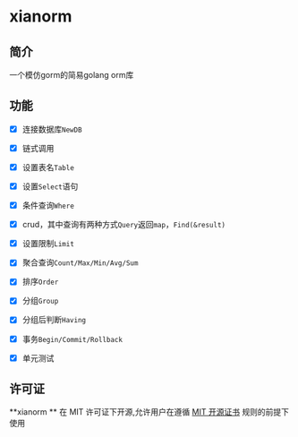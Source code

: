 # xianorm

## 简介

一个模仿gorm的简易golang orm库

## 功能

- [x] 连接数据库`NewDB`
- [x] 链式调用
- [x] 设置表名`Table`

- [x] 设置`Select`语句
- [x] 条件查询`Where`
- [x] crud，其中查询有两种方式`Query`返回`map`，`Find(&result)`
- [x] 设置限制`Limit`
- [x] 聚合查询`Count/Max/Min/Avg/Sum`
- [x]  排序`Order`
- [x] 分组`Group`
- [x] 分组后判断`Having`
- [x] 事务`Begin/Commit/Rollback`

- [x] 单元测试

## 许可证

**xianorm ** 在 MIT 许可证下开源,允许用户在遵循 [MIT 开源证书](https://github.com/MashiroC/begonia/blob/master/LICENSE) 规则的前提下使用

